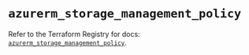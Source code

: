 # `azurerm_storage_management_policy`

Refer to the Terraform Registry for docs: [`azurerm_storage_management_policy`](https://registry.terraform.io/providers/hashicorp/azurerm/4.18.0/docs/resources/storage_management_policy).
